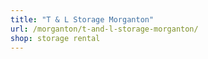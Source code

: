 ```yaml
---
title: "T & L Storage Morganton"
url: /morganton/t-and-l-storage-morganton/
shop: storage rental
---
```

